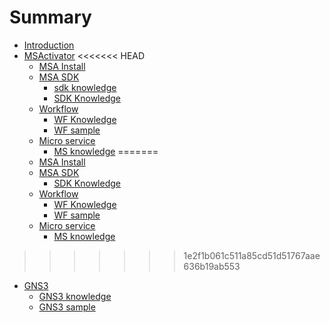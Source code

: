 # Summary

* [Introduction](README.md)
* [MSActivator](./MSA/README.md)
<<<<<<< HEAD
    * [MSA Install](./MSA/install/install.md)
    * [MSA SDK](./MSA/SDK/README.md)
        * [sdk knowledge](./MSA/SDK/test.md)
        * [SDK Knowledge](./MSA/SDK/knowledge.md)
    * [Workflow](./MSA/WF/README.md)
        * [WF Knowledge](./MSA/WF/knowledge.md)
        * [WF sample](./MSA/WF/sample.md)
    * [Micro service](./MSA/MS/README.md)
        * [MS knowledge](./MSA/MS/knowledge.md)
=======
  * [MSA Install](./MSA/install/install.md)
  * [MSA SDK](./MSA/SDK/README.md)
    <!-- * [sdk knowledge](./MSA/SDK/test.md) -->
    * [SDK Knowledge](./MSA/SDK/knowledge.md)
  * [Workflow](./MSA/WF/README.md)
    * [WF Knowledge](./MSA/WF/knowledge.md)
    * [WF sample](./MSA/WF/sample.md)
  * [Micro service](./MSA/MS/README.md)
    * [MS knowledge](./MSA/MS/knowledge.md)
>>>>>>> 1e2f1b061c511a85cd51d51767aae636b19ab553
* [GNS3](./GNS3/README.md)
    * [GNS3 knowledge](./GNS3/knowledge.md)
    * [GNS3 sample](./GNS3/sample.md)

